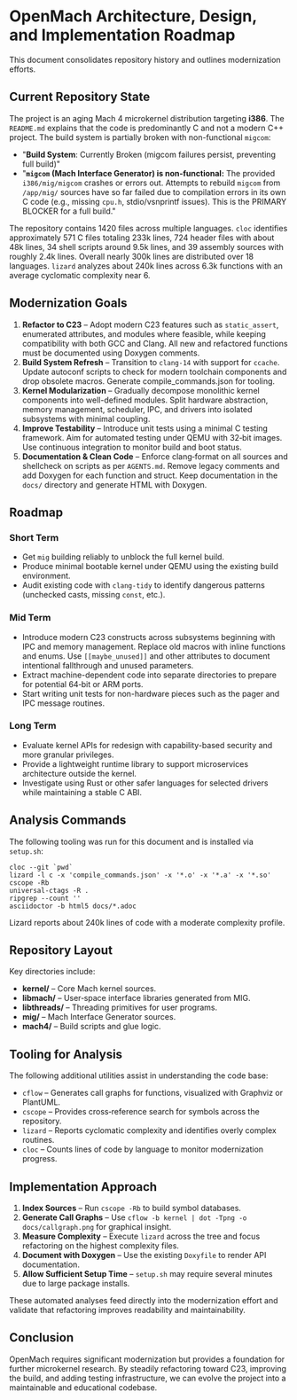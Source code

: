 # OpenMach Architecture, Design, and Implementation Roadmap

This document consolidates repository history and outlines modernization efforts.

## Current Repository State

The project is an aging Mach 4 microkernel distribution targeting **i386**. The `README.md` explains that the code is predominantly C and not a modern C++ project. The build system is partially broken with non-functional `migcom`:

- "**Build System**: Currently Broken (migcom failures persist, preventing full build)"
- "**`migcom` (Mach Interface Generator) is non-functional:** The provided `i386/mig/migcom` crashes or errors out. Attempts to rebuild `migcom` from `/app/mig/` sources have so far failed due to compilation errors in its own C code (e.g., missing `cpu.h`, stdio/vsnprintf issues). This is the PRIMARY BLOCKER for a full build."

The repository contains 1420 files across multiple languages. `cloc` identifies approximately 571 C files totaling 233k lines, 724 header files with about 48k lines, 34 shell scripts around 9.5k lines, and 39 assembly sources with roughly 2.4k lines. Overall nearly 300k lines are distributed over 18 languages. `lizard` analyzes about 240k lines across 6.3k functions with an average cyclomatic complexity near 6.

## Modernization Goals

1. **Refactor to C23** – Adopt modern C23 features such as `static_assert`, enumerated attributes, and modules where feasible, while keeping compatibility with both GCC and Clang. All new and refactored functions must be documented using Doxygen comments.
2. **Build System Refresh** – Transition to `clang-14` with support for `ccache`. Update autoconf scripts to check for modern toolchain components and drop obsolete macros. Generate compile_commands.json for tooling.
3. **Kernel Modularization** – Gradually decompose monolithic kernel components into well-defined modules. Split hardware abstraction, memory management, scheduler, IPC, and drivers into isolated subsystems with minimal coupling.
4. **Improve Testability** – Introduce unit tests using a minimal C testing framework. Aim for automated testing under QEMU with 32‑bit images. Use continuous integration to monitor build and boot status.
5. **Documentation & Clean Code** – Enforce clang‑format on all sources and shellcheck on scripts as per `AGENTS.md`. Remove legacy comments and add Doxygen for each function and struct. Keep documentation in the `docs/` directory and generate HTML with Doxygen.

## Roadmap

### Short Term
- Get `mig` building reliably to unblock the full kernel build.
- Produce minimal bootable kernel under QEMU using the existing build environment.
- Audit existing code with `clang-tidy` to identify dangerous patterns (unchecked casts, missing `const`, etc.).

### Mid Term
- Introduce modern C23 constructs across subsystems beginning with IPC and memory management. Replace old macros with inline functions and enums. Use `[[maybe_unused]]` and other attributes to document intentional fallthrough and unused parameters.
- Extract machine-dependent code into separate directories to prepare for potential 64‑bit or ARM ports.
- Start writing unit tests for non-hardware pieces such as the pager and IPC message routines.

### Long Term
- Evaluate kernel APIs for redesign with capability-based security and more granular privileges.
- Provide a lightweight runtime library to support microservices architecture outside the kernel.
- Investigate using Rust or other safer languages for selected drivers while maintaining a stable C ABI.

## Analysis Commands

The following tooling was run for this document and is installed via `setup.sh`:

```
cloc --git `pwd`
lizard -l c -x 'compile_commands.json' -x '*.o' -x '*.a' -x '*.so'
cscope -Rb
universal-ctags -R .
ripgrep --count ''
asciidoctor -b html5 docs/*.adoc
```

Lizard reports about 240k lines of code with a moderate complexity profile.

## Repository Layout

Key directories include:

- **kernel/** – Core Mach kernel sources.
- **libmach/** – User‑space interface libraries generated from MIG.
- **libthreads/** – Threading primitives for user programs.
- **mig/** – Mach Interface Generator sources.
- **mach4/** – Build scripts and glue logic.

## Tooling for Analysis

The following additional utilities assist in understanding the code base:

- `cflow` – Generates call graphs for functions, visualized with Graphviz or PlantUML.
- `cscope` – Provides cross‑reference search for symbols across the repository.
- `lizard` – Reports cyclomatic complexity and identifies overly complex routines.
- `cloc` – Counts lines of code by language to monitor modernization progress.

## Implementation Approach

1. **Index Sources** – Run `cscope -Rb` to build symbol databases.
2. **Generate Call Graphs** – Use `cflow -b kernel | dot -Tpng -o docs/callgraph.png` for graphical insight.
3. **Measure Complexity** – Execute `lizard` across the tree and focus refactoring on the highest complexity files.
4. **Document with Doxygen** – Use the existing `Doxyfile` to render API documentation.
5. **Allow Sufficient Setup Time** – `setup.sh` may require several minutes due to large package installs.

These automated analyses feed directly into the modernization effort and validate that refactoring improves readability and maintainability.

## Conclusion

OpenMach requires significant modernization but provides a foundation for further microkernel research. By steadily refactoring toward C23, improving the build, and adding testing infrastructure, we can evolve the project into a maintainable and educational codebase.
